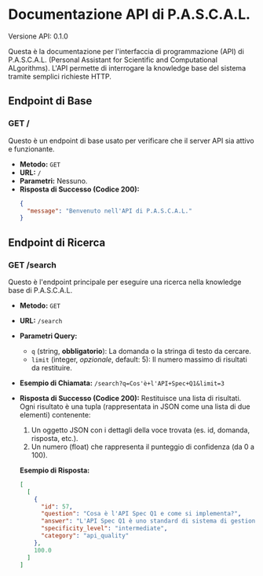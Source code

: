 # Documentazione API di P.A.S.C.A.L.

Versione API: 0.1.0

Questa è la documentazione per l'interfaccia di programmazione (API) di P.A.S.C.A.L. (Personal Assistant for Scientific and Computational ALgorithms).
L'API permette di interrogare la knowledge base del sistema tramite semplici richieste HTTP.

## Endpoint di Base

### GET /

Questo è un endpoint di base usato per verificare che il server API sia attivo e funzionante.

* **Metodo:** `GET`
* **URL:** `/`
* **Parametri:** Nessuno.
* **Risposta di Successo (Codice 200):**
    ```json
    {
      "message": "Benvenuto nell'API di P.A.S.C.A.L."
    }
    ```

## Endpoint di Ricerca

### GET /search

Questo è l'endpoint principale per eseguire una ricerca nella knowledge base di P.A.S.C.A.L.

* **Metodo:** `GET`
* **URL:** `/search`
* **Parametri Query:**
    * `q` (string, **obbligatorio**): La domanda o la stringa di testo da cercare.
    * `limit` (integer, *opzionale*, default: 5): Il numero massimo di risultati da restituire.
* **Esempio di Chiamata:**
    `/search?q=Cos'è+l'API+Spec+Q1&limit=3`
* **Risposta di Successo (Codice 200):**
    Restituisce una lista di risultati. Ogni risultato è una tupla (rappresentata in JSON come una lista di due elementi) contenente:
    1.  Un oggetto JSON con i dettagli della voce trovata (es. id, domanda, risposta, etc.).
    2.  Un numero (float) che rappresenta il punteggio di confidenza (da 0 a 100).

    **Esempio di Risposta:**
    ```json
    [
      [
        {
          "id": 57,
          "question": "Cosa è l'API Spec Q1 e come si implementa?",
          "answer": "L'API Spec Q1 è uno standard di sistema di gestione della qualità...",
          "specificity_level": "intermediate",
          "category": "api_quality"
        },
        100.0
      ]
    ]
    ```
